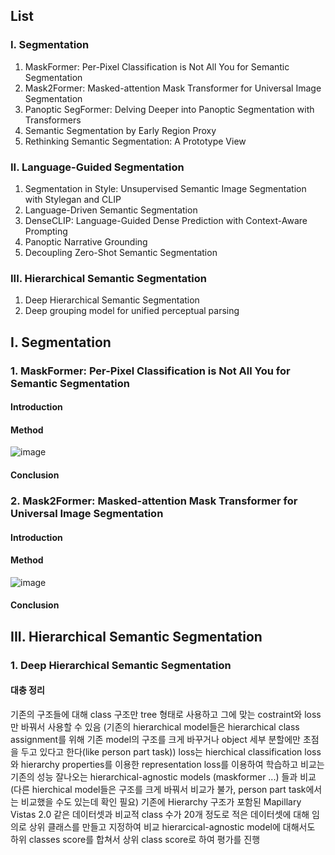 ## List
### I. Segmentation
1. MaskFormer: Per-Pixel Classification is Not All You for Semantic Segmentation
2. Mask2Former: Masked-attention Mask Transformer for Universal Image Segmentation
3. Panoptic SegFormer: Delving Deeper into Panoptic Segmentation with Transformers
4. Semantic Segmentation by Early Region Proxy
5. Rethinking Semantic Segmentation: A Prototype View
### II. Language-Guided Segmentation
1. Segmentation in Style: Unsupervised Semantic Image Segmentation with Stylegan and CLIP
2. Language-Driven Semantic Segmentation
3. DenseCLIP: Language-Guided Dense Prediction with Context-Aware Prompting
4. Panoptic Narrative Grounding
5. Decoupling Zero-Shot Semantic Segmentation

### III. Hierarchical Semantic Segmentation
1. Deep Hierarchical Semantic Segmentation
2. Deep grouping model for unified perceptual parsing

## I. Segmentation
### 1. MaskFormer: Per-Pixel Classification is Not All You for Semantic Segmentation
#### Introduction
#### Method

![image](https://user-images.githubusercontent.com/67745456/164975535-d60b2352-e3ab-48f3-a7c8-57063b7d4df3.png)

#### Conclusion

### 2. Mask2Former: Masked-attention Mask Transformer for Universal Image Segmentation
#### Introduction
#### Method

![image](https://user-images.githubusercontent.com/67745456/164975575-923a232f-4cc4-4ffe-a450-014ec954e8dc.png)

#### Conclusion


## III. Hierarchical Semantic Segmentation
### 1. Deep Hierarchical Semantic Segmentation
#### 대충 정리

기존의 구조들에 대해 class 구조만 tree 형태로 사용하고 그에 맞는 costraint와 loss만 바꿔서 사용할 수 있음
(기존의 hierarchical model들은 hierarchical class assignment를 위해 기존 model의 구조를 크게 바꾸거나 object 세부 분할에만 초점을 두고 있다고 한다(like person part task))
loss는 hierchical classification loss와 hierarchy properties를 이용한 representation loss를 이용하여 학습하고
비교는 기존의 성능 잘나오는 hierarchical-agnostic models (maskformer ...) 들과 비교 (다른 hierchical model들은 구조를 크게 바꿔서 비교가 불가, person part task에서는 비교했을 수도 있는데 확인 필요)
기존에 Hierarchy 구조가 포함된 Mapillary Vistas 2.0 같은 데이터셋과 비교적 class 수가 20개 정도로 적은 데이터셋에 대해 임의로 상위 클래스를 만들고 지정하여 비교
hierarcical-agnostic model에 대해서도 하위 classes score를 합쳐서 상위 class score로 하여 평가를 진행










